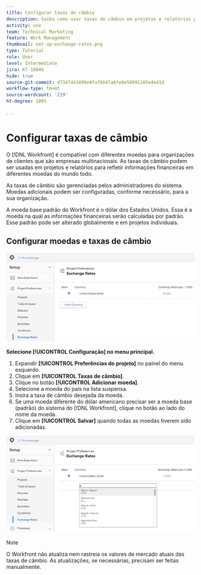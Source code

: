 ```yaml
---
title: Configurar taxas de câmbio
description: Saiba como usar taxas de câmbio em projetos e relatórios para refletir informações financeiras em diferentes moedas do mundo todo.
activity: use
team: Technical Marketing
feature: Work Management
thumbnail: set-up-exchange-rates.png
type: Tutorial
role: User
level: Intermediate
jira: KT-10049
hide: true
source-git-commit: d7347d41099e0faf6b47a6fe0e58091105e4e41d
workflow-type: tm+mt
source-wordcount: '219'
ht-degree: 100%

---
```


# Configurar taxas de câmbio

O [!DNL Workfront] é compatível com diferentes moedas para organizações de clientes que são empresas multinacionais. As taxas de câmbio podem ser usadas em projetos e relatórios para refletir informações financeiras em diferentes moedas do mundo todo.

As taxas de câmbio são gerenciadas pelos administradores do sistema. Moedas adicionais podem ser configuradas, conforme necessário, para a sua organização.

A moeda base padrão do Workfront é o dólar dos Estados Unidos. Essa é a moeda na qual as informações financeiras serão calculadas por padrão. Esse padrão pode ser alterado globalmente e em projetos individuais.

## Configurar moedas e taxas de câmbio

![Uma imagem de seleção de taxas de câmbio](assets/setting-up-finances-4.png)

**Selecione [!UICONTROL Configuração] no menu principal.**

1. Expandir **[!UICONTROL Preferências do projeto]** no painel do menu esquerdo.
1. Clique em **[!UICONTROL Taxas de câmbio]**.
1. Clique no botão **[!UICONTROL Adicionar moeda]**.
1. Selecione a moeda do país na lista suspensa.
1. Insira a taxa de câmbio desejada da moeda.
1. Se uma moeda diferente do dólar americano precisar ser a moeda base (padrão) do sistema do [!DNL Workfront], clique no botão ao lado do nome da moeda.
1. Clique em **[!UICONTROL Salvar]** quando todas as moedas tiverem sido adicionadas.

![Uma imagem da adição de uma moeda à lista de taxas de câmbio](assets/setting-up-finances-5.png)

>[!NOTE]
>
>O Workfront não atualiza nem rastreia os valores de mercado atuais das taxas de câmbio. As atualizações, se necessárias, precisam ser feitas manualmente.
